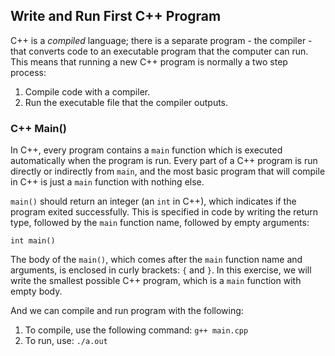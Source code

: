 ## Write and Run First C++ Program

C++ is a *compiled* language; there is a separate program - the compiler - that converts code to an executable program that the computer can run. This means that running a new C++ program is normally a two step process:

1. Compile code with a compiler.
2. Run the executable file that the compiler outputs.

### C++ Main()

In C++, every program contains a `main` function which is executed automatically when the program is run. Every part of a C++ program is run directly or indirectly from `main`, and the most basic program that will compile in C++ is just a `main` function with nothing else.

`main()` should return an integer (an `int` in C++), which indicates if the program exited successfully. This is specified in code by writing the return type, followed by the `main` function name, followed by empty arguments:

```
int main()
```

The body of the `main()`, which comes after the `main` function name and arguments, is enclosed in curly brackets: `{` and `}`. In this exercise, we will write the smallest possible C++ program, which is a `main` function with empty body.

And we can compile and run program with the following:

1. To compile, use the following command: `g++ main.cpp`
2. To run, use: `./a.out`